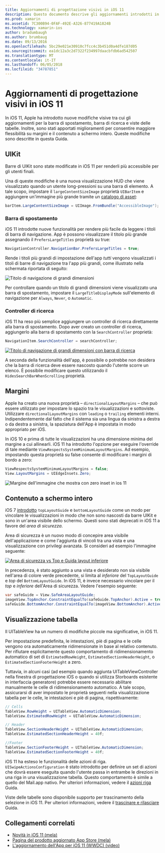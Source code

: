 ```yaml
---
title: Aggiornamenti di progettazione visivi in iOS 11
description: Questo documento descrive gli aggiornamenti introdotti in iOS 11 di progettazione visiva. Vengono illustrate le modifiche a barre di navigazione, ricerca controller, i margini, il contenuto a schermo intero e viste delle tabelle.
ms.prod: xamarin
ms.assetid: 7C300B94-0FAF-492E-A326-877419A1824B
ms.technology: xamarin-ios
author: bradumbaugh
ms.author: brumbaug
ms.date: 09/13/2016
ms.openlocfilehash: 5bc29e021e30910c7fcc4c3b451d0a4dfe187d05
ms.sourcegitcommit: ea1dc12a3c2d7322f234997daacbfdb6ad542507
ms.translationtype: MT
ms.contentlocale: it-IT
ms.lasthandoff: 06/05/2018
ms.locfileid: "34787851"
---
```

# <a name="visual-design-updates-in-ios-11"></a>Aggiornamenti di progettazione visivi in iOS 11

In iOS 11, Apple ha introdotto nuove modifiche visive tra cui gli aggiornamenti per la barra di spostamento, barra di ricerca e viste delle tabelle. Inoltre, sono stati apportati miglioramenti per consentire maggiore flessibilità su margini e il contenuto a schermo intero. Queste modifiche sono descritte in questa Guida.

## <a name="uikit"></a>UIKit

Barre di UIKit sono state modificate in iOS 11 per renderli più accessibile per gli utenti finali.

Una di queste modifiche è una nuova visualizzazione HUD che viene visualizzato quando un utente long-pressioni su una barra di elemento. A tale scopo, impostare il `largeContentSizeImage` proprietà `UIBarItem` e aggiungere un'immagine più grande tramite un [catalogo di asset](~/ios/app-fundamentals/images-icons/displaying-an-image.md):

```csharp
barItem.LargeContentSizeImage = UIImage.FromBundle("AccessibleImage");
```

### <a name="navigation-bar"></a>Barra di spostamento
iOS 11 introdotte nuove funzionalità per rendere più facile da leggere i titoli di barra di navigazione. App è possono visualizzare il titolo più grande assegnando il `PrefersLargeTitles` proprietà su true:

```csharp
NavigationController.NavigationBar.PrefersLargeTitles = true;
```

Rende i titoli più grandi di impostazione dell'app _tutti_ vengono visualizzati i titoli di barre di navigazione tra l'app più grandi, come illustrato nella schermata riportata di seguito:

![Titolo di navigazione di grandi dimensioni](visual-design-images/image7.png)

Per controllare quando un titolo di grandi dimensioni viene visualizzato una barra di spostamento, impostare il `LargeTitleDisplayMode` sull'elemento di navigazione per `Always`, `Never`, o `Automatic`.

### <a name="search-controller"></a>Controller di ricerca

iOS 11 ha reso più semplice aggiungere un controller di ricerca direttamente alla barra di spostamento. Dopo aver creato un controller di ricerca, aggiungerlo alla barra di spostamento con la `SearchController` proprietà:

```csharp
NavigationItem.SearchController = searchController;
```

[![Titolo di navigazione di grandi dimensioni con barra di ricerca](visual-design-images/image8-sml.png)](visual-design-images/image8-sml.png#lightbox)

A seconda della funzionalità dell'app, è possibile o potrebbe non desidera che la barra di ricerca deve essere nascosto quando l'utente scorre un elenco. È possibile modificare questo utilizzando il `HidesSearchBarWhenScrolling` proprietà.

## <a name="margins"></a>Margini

Apple ha creato una nuova proprietà – `directionalLayoutMargins` – che può essere utilizzato per impostare lo spazio tra le visualizzazioni e sottoviste. Utilizzare `directionalLayoutMargins` con `leading` o `trailing` elementi interni. Indipendentemente dal fatto che il sistema sia una lingua da sinistra a destra o da destra a sinistra, la spaziatura dell'App è impostata in modo appropriato per iOS.

In iOS 10 e prima di tutte le visualizzazioni ha una dimensione minima del margine a cui allinearli. iOS 11 ha introdotto l'opzione per eseguire l'override di tale mediante `ViewRespectsSystemMinimumLayoutMargins`. Ad esempio, impostando questa proprietà su false consente di modificare i margini di bordo a zero:

```csharp
ViewRespectsSystemMinimumLayoutMargins = false;
View.LayoutMargins = UIEdgeInsets.Zero;
```
![Margine dell'immagine che mostra con zero inset in ios 11](visual-design-images/image9.png)

<a name="fullscreen" />

## <a name="full-screen-content"></a>Contenuto a schermo intero

iOS 7 [introdotto](~/ios/platform/introduction-to-ios7/ios7-ui.md#fullscreen) `topLayoutGuide` e `bottomLayoutGuide` come un modo per vincolare le visualizzazioni in modo che non sono nascosti da barre UIKit e sono in un'area visibile dello schermo. Questi sono stati deprecati in iOS 11 a favore del _area di sicurezza_.

Area di sicurezza è un nuovo modo di concepire area visibile dell'applicazione e come l'aggiunta di vincoli tra una vista e una visualizzazione con privilegi avanzata. Si consideri ad esempio l'immagine seguente:

[![Area di sicurezza vs Top e Guida layout inferiore](visual-design-images/image10-sml.png)](visual-design-images/image10.png#lightbox)

In precedenza, è stato aggiunto a una vista e desiderato non sia visibile nell'area di colore verde precedente, si limita al _inferiore_ del `TopLayoutGuide` e _top_ del `BottomLayoutGuide`. In iOS 11, è invece necessario vincolare per il _top_ e _inferiore_ dell'Area di sicurezza. Vedere l'esempio seguente:

```csharp
var safeGuide = View.SafeAreaLayoutGuide;
imageView.TopAnchor.ConstraintEqualTo(safeGuide.TopAnchor).Active = true;
safeGuide.BottomAnchor.ConstraintEqualTo(imageView.BottomAnchor).Active = true;
```

## <a name="table-view"></a>Visualizzazione tabella

Il UITableView ha un numero di modifiche piccole ma significative, in iOS 11.

Per impostazione predefinita, le intestazioni, piè di pagina e le celle vengono ora automaticamente ridimensionate in base al relativo contenuto. Per rifiutare esplicitamente questo comportamento di ridimensionamento automatico di set di `EstimatedRowHeight`, `EstimatedSectionHeaderHeight`, o `EstimatedSectionFooterHeight` a zero.

Tuttavia, in alcuni casi (ad esempio quando aggiunta UITableViewController nella finestra di progettazione iOS o quando si utilizza Storboards esistente in interfaccia generatore) potrebbe essere necessario abilitare manualmente le celle di ridimensionamento automatico. A tale scopo, assicurarsi di aver impostato le proprietà seguenti nella visualizzazione tabella per le celle, le intestazioni e piè di pagina, rispettivamente:

```csharp
// Cells
TableView.RowHeight = UITableView.AutomaticDimension;
TableView.EstimatedRowHeight = UITableView.AutomaticDimension;

// Header
TableView.SectionHeaderHeight = UITableView.AutomaticDimension;
TableView.EstimatedSectionHeaderHeight = 40f;

//Footer
TableView.SectionFooterHeight = UITableView.AutomaticDimension;
TableView.EstimatedSectionFooterHeight = 40f;

```

iOS 11 ha esteso le funzionalità delle azioni di riga. `UISwipeActionsConfiguration` è stato introdotto per definire un set di azioni che dovrà essere eseguita quando l'utente passa in entrambe le direzioni in una riga in una visualizzazione tabella. Questo comportamento è simile a quello del Mail.app nativo. Per ulteriori informazioni, vedere il [azioni riga](~/ios/user-interface/controls/tables/row-action.md) Guida.

Viste delle tabelle sono disponibile supporto per trascinamento della selezione in iOS 11. Per ulteriori informazioni, vedere il [trascinare e rilasciare](~/ios/platform/introduction-to-ios11/drag-and-drop.md#uitableview) Guida.


## <a name="related-links"></a>Collegamenti correlati

- [Novità in iOS 11 (mela)](https://developer.apple.com/ios/)
- [Pagina del prodotto aggiornato App Store (mela)](https://developer.apple.com/app-store/product-page/)
- [L'aggiornamento dell'App per iOS 11 (WWDC) (video)](https://developer.apple.com/videos/play/wwdc2017/204/)
